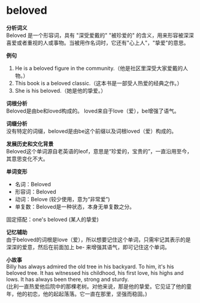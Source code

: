 # beloved

**分析词义**  
Beloved 是一个形容词，具有 "深受爱戴的" "被珍爱的" 的含义，用来形容被深深喜爱或者重视的人或事物。当被用作名词时，它还有"心上人"，"挚爱"的意思。

  

**例句**

  

1.  He is a beloved figure in the community.（他是社区里深受大家爱戴的人物。）
2.  This book is a beloved classic.（这本书是一部受人热爱的经典之作。）
3.  She is his beloved.（她是他的挚爱。）

  

**词根分析**  
Beloved是由be和loved构成的。 loved来自于love（爱），be增强了语气。

  

**词缀分析**  
没有特定的词缀，beloved是由be这个前缀以及词根loved（爱）构成的。

  

**发展历史和文化背景**  
Beloved这个单词源自老英语的leof，意思是“珍爱的，宝贵的”，一直沿用至今，其意思变化不大。

  

**单词变形**

  

*   名词：Beloved
*   形容词：Beloved
*   动词：Belove (较少使用，意为“非常爱”)
*   单复数：Beloved是一种状态，本身无单复数之分。

  

固定搭配：one's beloved (某人的挚爱)

  

**记忆辅助**  
由于beloved的词根是love（爱），所以想要记住这个单词，只需牢记其表示的是深深的爱意，然后在前面加上 be- 来增强其语气，即可记住这个单词。

  

**小故事**  
Billy has always admired the old tree in his backyard. To him, it's his beloved tree. It has witnessed his childhood, his first love, his highs and lows. It has always been there, strong and sturdy.  
(比利一直热爱他后院中的那棵老树。对他来说，那是他的挚爱。它见证了他的童年，他的初恋，他的起起落落。它一直在那里，坚强而稳固。)
